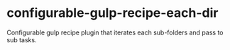# configurable-gulp-recipe-each-dir
Configurable gulp recipe plugin that iterates each sub-folders and pass to sub tasks.
